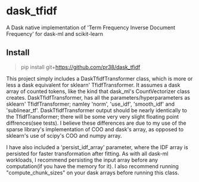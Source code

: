 # dask_tfidf
A Dask native implementation of 'Term Frequency Inverse Document Frequency' for dask-ml and scikit-learn

Install
-------
>pip install git+https://github.com/pr38/dask_tfidf

This project simply includes a DaskTfidfTransformer class, which is more or less a dask equivalent for sklearn' TfidfTransformer.
It assumes a dask array of counted tokens, like the kind that dask_ml's CountVectorizer class creates.
DaskTfidfTransformer, has all the parameters/hyperparameters as sklearn' TfidfTransformer; namley 'norm', 'use_idf', 'smooth_idf' and 'sublinear_tf'.
DaskTfidfTransformer output should be nearly identically to the TfidfTransformer; there will be some very very slight floating point diffrences(see tests). I believe these differences are due to my use of the sparse library's implementation of COO and dask's array, as opposed to sklearn's use of scipy's COO and numpy array.

I have also included a 'persist_idf_array' parameter, where the IDF array is persisted for faster transformation after fitting. As with all dask-ml workloads, I recommend persisting the input array before any computation(if you have the memory for it). I also recommend running "compute_chunk_sizes" on your dask arrays before running this class.

